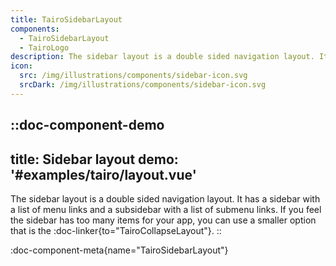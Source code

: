 ```yaml
---
title: TairoSidebarLayout
components:
  - TairoSidebarLayout
  - TairoLogo
description: The sidebar layout is a double sided navigation layout. It has a sidebar with a list of menu links and a subsidebar with a list of submenu links.
icon:
  src: /img/illustrations/components/sidebar-icon.svg
  srcDark: /img/illustrations/components/sidebar-icon.svg
---
```


::doc-component-demo
---
title: Sidebar layout
demo: '#examples/tairo/layout.vue'
---
The sidebar layout is a double sided navigation layout. It has a sidebar with a list of menu links and a subsidebar with a list of submenu links. If you feel the sidebar has too many items for your app, you can use a smaller option that is the :doc-linker{to="TairoCollapseLayout"}.
::

:doc-component-meta{name="TairoSidebarLayout"}

